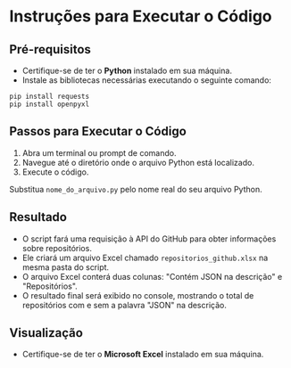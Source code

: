 # Instruções para Executar o Código

## Pré-requisitos
- Certifique-se de ter o **Python** instalado em sua máquina.
- Instale as bibliotecas necessárias executando o seguinte comando:

```  
pip install requests
pip install openpyxl
```
## Passos para Executar o Código
1. Abra um terminal ou prompt de comando.
2. Navegue até o diretório onde o arquivo Python está localizado.
3. Execute o código.

Substitua `nome_do_arquivo.py` pelo nome real do seu arquivo Python.

## Resultado
- O script fará uma requisição à API do GitHub para obter informações sobre repositórios.
- Ele criará um arquivo Excel chamado `repositorios_github.xlsx` na mesma pasta do script.
- O arquivo Excel conterá duas colunas: "Contém JSON na descrição" e "Repositórios".
- O resultado final será exibido no console, mostrando o total de repositórios com e sem a palavra "JSON" na descrição.

## Visualização
- Certifique-se de ter o **Microsoft Excel** instalado em sua máquina.
